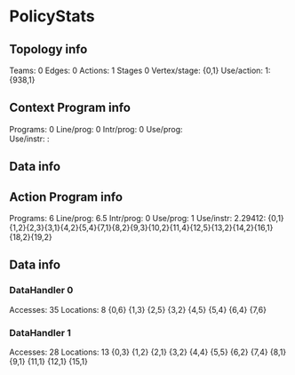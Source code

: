 # PolicyStats
## Topology info
Teams:		0
Edges:		0
Actions:	1
Stages		0
Vertex/stage:	{0,1} 
Use/action:	1: {938,1} 

## Context Program info
Programs:	0
Line/prog:	0
Intr/prog:	0
Use/prog:	
Use/instr:	: 

## Data info



## Action Program info
Programs:	6
Line/prog:	6.5
Intr/prog:	0
Use/prog:	1
Use/instr:	2.29412: {0,1}{1,2}{2,3}{3,1}{4,2}{5,4}{7,1}{8,2}{9,3}{10,2}{11,4}{12,5}{13,2}{14,2}{16,1}{18,2}{19,2}

## Data info

### DataHandler 0
Accesses:	35
Locations:	8
{0,6} {1,3} {2,5} {3,2} {4,5} {5,4} {6,4} {7,6} 

### DataHandler 1
Accesses:	28
Locations:	13
{0,3} {1,2} {2,1} {3,2} {4,4} {5,5} {6,2} {7,4} {8,1} {9,1} {11,1} {12,1} {15,1} 
